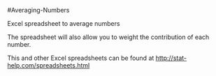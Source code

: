 #Averaging-Numbers

Excel spreadsheet to average numbers

The spreadsheet will also allow you to weight the contribution of each number.

This and other Excel spreadsheets can be found at http://stat-help.com/spreadsheets.html
